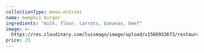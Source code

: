 ```yaml
---
collectionType: menu-entries
name: memphis burger
ingredients: "milk, flour, carrots, bananas, beef"
image: >-
  https://res.cloudinary.com/luismago/image/upload/v1566933673/restaurant/memphis-burger.jpg
price: 25
---
```

